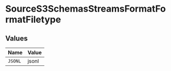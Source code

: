 # SourceS3SchemasStreamsFormatFormatFiletype


## Values

| Name    | Value   |
| ------- | ------- |
| `JSONL` | jsonl   |